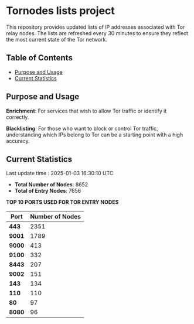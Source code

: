# Tornodes lists project

This repository provides updated lists of IP addresses associated with Tor relay nodes. The lists are refreshed every 30 minutes to ensure they reflect the most current state of the Tor network.

## Table of Contents

- [Purpose and Usage](#purpose-and-usage)
- [Current Statistics](#current-statistics)


## Purpose and Usage

**Enrichment**: For services that wish to allow Tor traffic or identify it correctly.

**Blacklisting**: For those who want to block or control Tor traffic, understanding which IPs belong to Tor can be a starting point with a high accuracy.

## Current Statistics

Last update time : 2025-01-03 16:30:10 UTC

- **Total Number of Nodes**: 8652
- **Total of Entry Nodes**: 7656

**TOP 10 PORTS USED FOR TOR ENTRY NODES**

| **Port** | **Number of Nodes** |
|------|-----------------|
| **443**   | 2351  |
| **9001**   | 1789  |
| **9000**   | 413  |
| **9100**   | 332  |
| **8443**   | 207  |
| **9002**   | 151  |
| **143**   | 134  |
| **110**   | 110  |
| **80**   | 97  |
| **8080**   | 96  |

